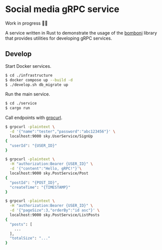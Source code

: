 # Social media gRPC service

Work in progress 🚧🔨

A service written in Rust to demonstrate the usage of the
[bomboni](https://github.com/tinrab/bomboni) library that provides utilities for
developing gRPC services.

## Develop

Start Docker services.

```sh
$ cd ./infrastructure
$ docker compose up --build -d
$ ./develop.sh db_migrate up
```

Run the main service.

```sh
$ cd ./service 
$ cargo run
```

Call endpoints with [grpcurl](https://github.com/fullstorydev/grpcurl).

```sh
$ grpcurl -plaintext \
  -d '{"name":"tester","password":"abc123456"}' \
  localhost:9000 sky.UserService/SignUp
{
  "userId": "{USER_ID}"
}
```

```sh
$ grpcurl -plaintext \
  -H "authorization:Bearer {USER_ID}" \
  -d '{"content":"Hello, gRPC!"}'\
  localhost:9000 sky.PostService/Post
{
  "postId": "{POST_ID}",
  "createTime": "{TIMESTAMP}"
}
```

```sh
$ grpcurl -plaintext \
  -H "authorization:Bearer {USER_ID}" \
  -d '{"pageSize":3,"orderBy":"id asc"}' \
  localhost:9000 sky.PostService/ListPosts
{
  "posts": [
    ...
  ],
  "totalSize": "..."
}
```
